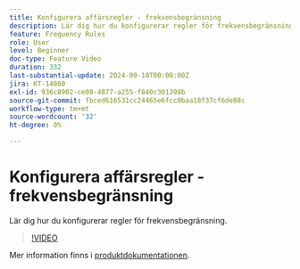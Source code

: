 ```yaml
---
title: Konfigurera affärsregler - frekvensbegränsning
description: Lär dig hur du konfigurerar regler för frekvensbegränsning.
feature: Frequency Rules
role: User
level: Beginner
doc-type: Feature Video
duration: 332
last-substantial-update: 2024-09-10T00:00:00Z
jira: KT-14860
exl-id: 936c8902-ce08-4877-a255-f840c301398b
source-git-commit: fbced616531cc24465e6fcc0baa18f37cf6de88c
workflow-type: tm+mt
source-wordcount: '32'
ht-degree: 0%

---
```


# Konfigurera affärsregler - frekvensbegränsning

Lär dig hur du konfigurerar regler för frekvensbegränsning.

>[!VIDEO](https://video.tv.adobe.com/v/3433399/?learn=on&captions=swe)

Mer information finns i [produktdokumentationen](https://experienceleague.adobe.com/sv/docs/journey-optimizer/using/configuration/frequency-rules).
